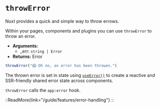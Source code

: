 # `throwError`

Nuxt provides a quick and simple way to throw errows.

Within your pages, components and plugins you can use `throwError` to throw an error.

- **Arguments:**
  - _err: `string | Error`
- **Returns:** Error

```js
throwError("😱 Oh no, an error has been throwen.")
```

The thrown error is set in state using [`useError()`](/api/composables/useError) to create a reactive and SSR-friendly shared error state across components.

`throwError` calls the `app:error` hook.

::ReadMore{link="/guide/features/error-handling"}
::
